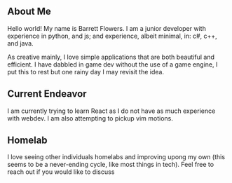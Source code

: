 ## About Me

Hello world! My name is Barrett Flowers. I am a junior developer with experience in python, and js; and experience, albeit minimal, in: c#, c++, and java.

As creative mainly, I love simple applications that are both beautiful and efficient. I have dabbled in game dev without
the use of a game engine, I put this to rest but one rainy day I may revisit the idea.

## Current Endeavor

I am currently trying to learn React as I do not have as much experience with webdev. I am also attempting to pickup vim motions.

## Homelab

I love seeing other individuals homelabs and improving upong my own (this seems to be a never-ending cycle, like most things in tech).
Feel free to reach out if you would like to discuss 
